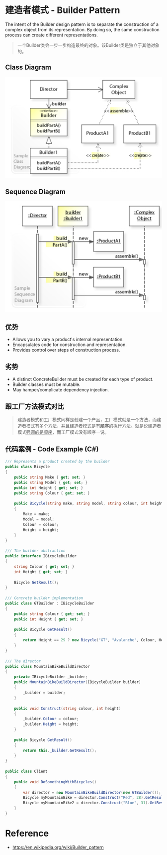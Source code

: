 # 建造者模式 - Builder Pattern

The intent of the Builder design pattern is to separate the construction of a complex object from its representation. By doing so, the same construction process can create different representations.

>   一个Builder类会一步一步构造最终的对象。该Builder类是独立于其他对象的。

## Class Diagram

![image-20230228125132063](.images/image-20230228125132063.png)

## Sequence Diagram

![image-20230228125139458](.images/image-20230228125139458.png)

## 优势

*   Allows you to vary a product's internal representation.
*   Encapsulates code for construction and representation.
*   Provides control over steps of construction process.

## 劣势

*   A distinct ConcreteBuilder must be created for each type of product.
*   Builder classes must be mutable.
*   May hamper/complicate dependency injection.



## 跟工厂方法模式对比

>   建造者模式和工厂模式同样是创建一个产品，工厂模式就是一个方法，而建造者模式有多个方法，并且建造者模式是有**顺序**的执行方法。就是说建造者模式<u>强调的是顺序</u>，而工厂模式没有顺序一说。



## 代码案例 - Code Example (C#)

```c#
/// Represents a product created by the builder
public class Bicycle
{
    public string Make { get; set; }
    public string Model { get; set; }
    public int Height { get; set; }
    public string Colour { get; set; }

    public Bicycle(string make, string model, string colour, int height)
    {
        Make = make;
        Model = model;
        Colour = colour;
        Height = height;
    }
}

/// The builder abstraction
public interface IBicycleBuilder
{
    string Colour { get; set; }
    int Height { get; set; }

    Bicycle GetResult();
}

/// Concrete builder implementation
public class GTBuilder : IBicycleBuilder
{
    public string Colour { get; set; }
    public int Height { get; set; }

    public Bicycle GetResult()
    {
        return Height == 29 ? new Bicycle("GT", "Avalanche", Colour, Height) : null;        
    }
}

/// The director
public class MountainBikeBuildDirector
{
    private IBicycleBuilder _builder;
    public MountainBikeBuildDirector(IBicycleBuilder builder) 
    {
        _builder = builder;
    }

    public void Construct(string colour, int height)
    {
        _builder.Colour = colour;
        _builder.Height = height;
    }

    public Bicycle GetResult()
	{
		return this._builder.GetResult();
	}
}

public class Client
{
    public void DoSomethingWithBicycles()
    {
        var director = new MountainBikeBuildDirector(new GTBuilder());
        Bicycle myMountainBike = director.Construct("Red", 28).GetResult();
        Bicycle myMountainBike2 = director.Construct("Blue", 31).GetResult();
    }
}
```





# Reference

*   https://en.wikipedia.org/wiki/Builder_pattern